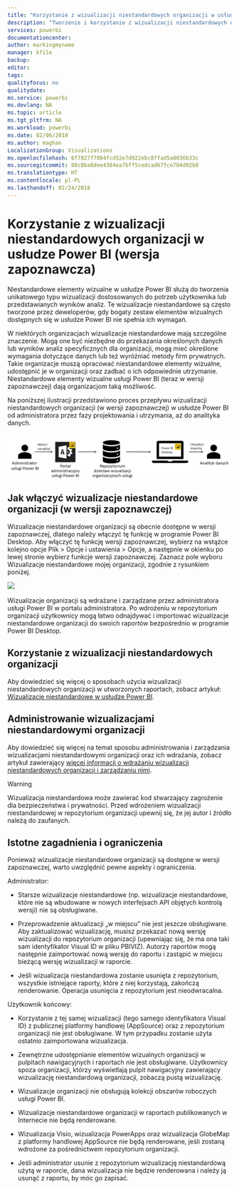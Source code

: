 ```yaml
---
title: "Korzystanie z wizualizacji niestandardowych organizacji w usłudze Power BI"
description: "Tworzenie i korzystanie z wizualizacji niestandardowych organizacji oraz zarządzanie nimi w usłudze Power BI"
services: powerbi
documentationcenter: 
author: markingmyname
manager: kfile
backup: 
editor: 
tags: 
qualityfocus: no
qualitydate: 
ms.service: powerbi
ms.devlang: NA
ms.topic: article
ms.tgt_pltfrm: NA
ms.workload: powerbi
ms.date: 02/06/2018
ms.author: maghan
LocalizationGroup: Visualizations
ms.openlocfilehash: 6f7827f7804fcd52e7d922ebc8ffad5a8036b33c
ms.sourcegitcommit: 88c8ba8dee4384ea7bff5cedcad67fce784d92b0
ms.translationtype: HT
ms.contentlocale: pl-PL
ms.lasthandoff: 02/24/2018
---
```

# <a name="using-organization-custom-visuals-in-power-bi-preview"></a>Korzystanie z wizualizacji niestandardowych organizacji w usłudze Power BI (wersja zapoznawcza)

Niestandardowe elementy wizualne w usłudze Power BI służą do tworzenia unikatowego typu wizualizacji dostosowanych do potrzeb użytkownika lub przedstawianych wyników analiz. Te wizualizacje niestandardowe są często tworzone przez deweloperów, gdy bogaty zestaw elementów wizualnych dostępnych się w usłudze Power BI nie spełnia ich wymagań. 

W niektórych organizacjach wizualizacje niestandardowe mają szczególne znaczenie. Mogą one być niezbędne do przekazania określonych danych lub wyników analiz specyficznych dla organizacji, mogą mieć określone wymagania dotyczące danych lub też wyróżniać metody firm prywatnych. Takie organizacje muszą opracować niestandardowe elementy wizualne, udostępnić je w organizacji oraz zadbać o ich odpowiednie utrzymanie. Niestandardowe elementy wizualne usługi Power BI (teraz w wersji zapoznawczej) dają organizacjom taką możliwość. 

Na poniższej ilustracji przedstawiono proces przepływu wizualizacji niestandardowych organizacji (w wersji zapoznawczej) w usłudze Power BI od administratora przez fazy projektowania i utrzymania, aż do analityka danych.

![](media/power-bi-custom-visuals-organizational/custom-visual-org-01.jpg)

## <a name="how-to-enable-organizational-custom-visuals-preview"></a>Jak włączyć wizualizacje niestandardowe organizacji (w wersji zapoznawczej)

Wizualizacje niestandardowe organizacji są obecnie dostępne w wersji zapoznawczej, dlatego należy włączyć tę funkcję w programie Power BI Desktop. Aby włączyć tę funkcję wersji zapoznawczej, wybierz na wstążce kolejno opcje Plik > Opcje i ustawienia > Opcje, a następnie w okienku po lewej stronie wybierz funkcje wersji zapoznawczej. Zaznacz pole wyboru Wizualizacje niestandardowe mojej organizacji, zgodnie z rysunkiem poniżej.

![](media/power-bi-custom-visuals-organizational/custom-visual-org-02.jpg)

Wizualizacje organizacji są wdrażane i zarządzane przez administratora usługi Power BI w portalu administratora. Po wdrożeniu w repozytorium organizacji użytkownicy mogą łatwo odnajdywać i importować wizualizacje niestandardowe organizacji do swoich raportów bezpośrednio w programie Power BI Desktop.

## <a name="using-organizational-custom-visuals"></a>Korzystanie z wizualizacji niestandardowych organizacji

Aby dowiedzieć się więcej o sposobach użycia wizualizacji niestandardowych organizacji w utworzonych raportach, zobacz artykuł: [Wizualizacje niestandardowe w usłudze Power BI](power-bi-custom-visuals.md).
 
## <a name="administering-organizational-custom-visuals"></a>Administrowanie wizualizacjami niestandardowymi organizacji

Aby dowiedzieć się więcej na temat sposobu administrowania i zarządzania wizualizacjami niestandardowymi organizacji oraz ich wdrażania, zobacz artykuł zawierający [więcej informacji o wdrażaniu wizualizacji niestandardowych organizacji i zarządzaniu nimi](https://go.microsoft.com/fwlink/?linkid=866790).

> [!WARNING]
> Wizualizacja niestandardowa może zawierać kod stwarzający zagrożenie dla bezpieczeństwa i prywatności. Przed wdrożeniem wizualizacji niestandardowej w repozytorium organizacji upewnij się, że jej autor i źródło należą do zaufanych. 
> 

## <a name="considerations-and-limitations"></a>Istotne zagadnienia i ograniczenia
 
Ponieważ wizualizacje niestandardowe organizacji są dostępne w wersji zapoznawczej, warto uwzględnić pewne aspekty i ograniczenia.
 
Administrator:

* Starsze wizualizacje niestandardowe (np. wizualizacje niestandardowe, które nie są wbudowane w nowych interfejsach API objętych kontrolą wersji) nie są obsługiwane.

* Przeprowadzenie aktualizacji „w miejscu” nie jest jeszcze obsługiwane. Aby zaktualizować wizualizację, musisz przekazać nową wersję wizualizacji do repozytorium organizacji (upewniając się, że ma ona taki sam identyfikator Visual ID w pliku PBIVIZ). Autorzy raportów mogą następnie zaimportować nową wersję do raportu i zastąpić w miejscu bieżącą wersję wizualizacji w raporcie.

* Jeśli wizualizacja niestandardowa zostanie usunięta z repozytorium, wszystkie istniejące raporty, które z niej korzystają, zakończą renderowanie. Operacja usunięcia z repozytorium jest nieodwracalna.
 
Użytkownik końcowy:

* Korzystanie z tej samej wizualizacji (tego samego identyfikatora Visual ID) z publicznej platformy handlowej (AppSource) oraz z repozytorium organizacji nie jest obsługiwane. W tym przypadku zostanie użyta ostatnio zaimportowana wizualizacja.

* Zewnętrzne udostępnianie elementów wizualnych organizacji w pulpitach nawigacyjnych i raportach nie jest obsługiwane. Użytkownicy spoza organizacji, którzy wyświetlają pulpit nawigacyjny zawierający wizualizację niestandardową organizacji, zobaczą pustą wizualizację. 

* Wizualizacje organizacji nie obsługują kolekcji obszarów roboczych usługi Power BI.

* Wizualizacje niestandardowe organizacji w raportach publikowanych w Internecie nie będą renderowane.

* Wizualizacja Visio, wizualizacja PowerApps oraz wizualizacja GlobeMap z platformy handlowej AppSource nie będą renderowane, jeśli zostaną wdrożone za pośrednictwem repozytorium organizacji.

* Jeśli administrator usunie z repozytorium wizualizację niestandardową użytą w raporcie, dana wizualizacja nie będzie renderowana i należy ją usunąć z raportu, by móc go zapisać.
